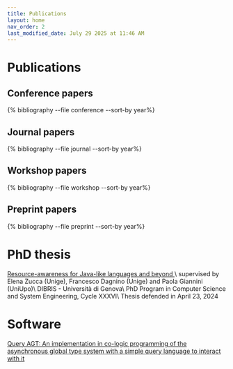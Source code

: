 ```yaml
---
title: Publications
layout: home
nav_order: 2
last_modified_date: July 29 2025 at 11:46 AM
---
```


# Publications

## Conference papers

{% bibliography --file conference --sort-by year%}

## Journal papers

{% bibliography --file journal --sort-by year%}

## Workshop papers

{% bibliography --file workshop --sort-by year%}

## Preprint papers

{% bibliography --file preprint --sort-by year%}


# PhD thesis
 <a href="https://iris.unige.it/retrieve/0491538c-536a-4994-86a8-e55c9535a110/phdunige_4231932.pdf" target="_blank"><i class="fa-solid fa-file"></i>
 Resource-awareness for Java-like languages and beyond </a>\\
supervised by Elena Zucca (Unige), Francesco Dagnino (Unige) and Paola Giannini (UniUpo)\\
DIBRIS - Università di Genova\\
PhD Program in Computer Science and System Engineering, Cycle XXXVI\\
Thesis defended in April 23, 2024

# Software
 <a href="https://github.com/RiccardoBianc/QueryAGT" target="_blank"><i class="fa-brands fa-github"></i>
Query AGT: An implementation in co-logic programming of the asynchronous global type system with a simple query language to interact with it
</a>

<script>
document.addEventListener('DOMContentLoaded', function () {
  const copyButtons = document.querySelectorAll('.copy-btn');

  copyButtons.forEach(button => {
    button.addEventListener('click', function () {
      const targetId = this.getAttribute('data-target');
      const content = document.getElementById(targetId).textContent;

      navigator.clipboard.writeText(content).then(() => {
        this.textContent = "Copied!";
        setTimeout(() => this.textContent = "Copy in clipboard", 2000);
      }).catch(err => {
        console.error('Error in copying the content', err);
        this.textContent = "Error in copying the content";
      });
    });
  });
});
</script>